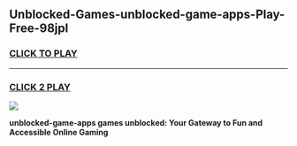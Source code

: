 
## Unblocked-Games-unblocked-game-apps-Play-Free-98jpl
<h3>
<a href="https://premium76.site?title=unblocked-game-apps&ref=18A1">CLICK TO PLAY</a></h3>
<hr>

<h3>
<a href="https://premium76.site?title=unblocked-game-apps&ref=18A1">CLICK 2 PLAY</a>
  
</h3>

<a href="https://premium76.site?title=unblocked-game-apps&ref=18A1"><img src="https://clearcache.store/games.png"></a>


**unblocked-game-apps games unblocked: Your Gateway to Fun and Accessible Online Gaming**
